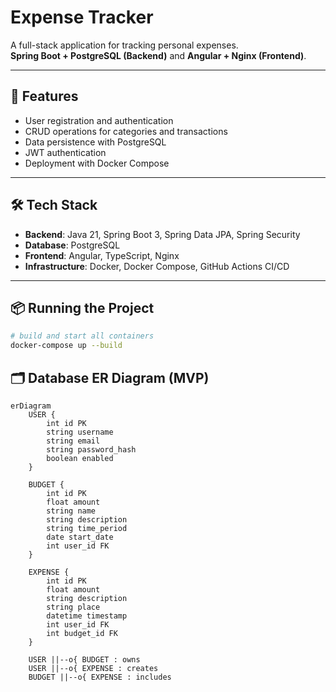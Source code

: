 # Expense Tracker

A full-stack application for tracking personal expenses.  
**Spring Boot + PostgreSQL (Backend)** and **Angular + Nginx (Frontend)**.

---

## 🚀 Features
- User registration and authentication
- CRUD operations for categories and transactions
- Data persistence with PostgreSQL
- JWT authentication
- Deployment with Docker Compose

---

## 🛠️ Tech Stack
- **Backend**: Java 21, Spring Boot 3, Spring Data JPA, Spring Security
- **Database**: PostgreSQL
- **Frontend**: Angular, TypeScript, Nginx
- **Infrastructure**: Docker, Docker Compose, GitHub Actions CI/CD

---

## 📦 Running the Project

```bash
# build and start all containers
docker-compose up --build
```
## 🗂️ Database ER Diagram (MVP)

```mermaid
erDiagram
    USER {
        int id PK
        string username
        string email
        string password_hash
        boolean enabled
    }

    BUDGET {
        int id PK
        float amount
        string name
        string description
        string time_period
        date start_date
        int user_id FK
    }

    EXPENSE {
        int id PK
        float amount
        string description
        string place
        datetime timestamp
        int user_id FK
        int budget_id FK
    }

    USER ||--o{ BUDGET : owns
    USER ||--o{ EXPENSE : creates
    BUDGET ||--o{ EXPENSE : includes
```



